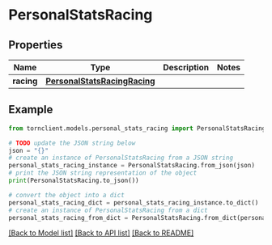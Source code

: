 # PersonalStatsRacing


## Properties

Name | Type | Description | Notes
------------ | ------------- | ------------- | -------------
**racing** | [**PersonalStatsRacingRacing**](PersonalStatsRacingRacing.md) |  | 

## Example

```python
from tornclient.models.personal_stats_racing import PersonalStatsRacing

# TODO update the JSON string below
json = "{}"
# create an instance of PersonalStatsRacing from a JSON string
personal_stats_racing_instance = PersonalStatsRacing.from_json(json)
# print the JSON string representation of the object
print(PersonalStatsRacing.to_json())

# convert the object into a dict
personal_stats_racing_dict = personal_stats_racing_instance.to_dict()
# create an instance of PersonalStatsRacing from a dict
personal_stats_racing_from_dict = PersonalStatsRacing.from_dict(personal_stats_racing_dict)
```
[[Back to Model list]](../README.md#documentation-for-models) [[Back to API list]](../README.md#documentation-for-api-endpoints) [[Back to README]](../README.md)


